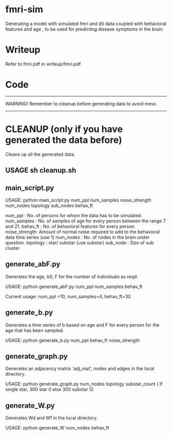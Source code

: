 fmri-sim
========

Generating a model with simulated fmri and dti data coupled with behavioral features and age , to be used for predicting disease symptoms in the brain.


Writeup
=======
Refer to fmri.pdf in writeup/fmri.pdf


Code
=========

******************************************************************
WARNING! Remember to cleanup before generating data to avoid mess.
******************************************************************
CLEANUP (only if you have generated the data before)
=======

Cleans up all the generated data. 

USAGE sh cleanup.sh
------------------------------------------------------------------


main_script.py 
--------------
USAGE: python main_script.py num_ppl num_samples noise_strength num_nodes topology sub_nodes behav_ft

num_ppl	      :		      No. of persons for whom the data has to be simulated.
num_samples   :		      No. of samples of age for every person between the range 7 and 21.
behav_ft      :		      No. of behavioral features for every person. 
noise_strength:		      Amount of normal noise required to add to the behavioral data time series (use 1)
num_nodes     :		      No. of nodes in the brain under question.
topology      :		      star/ substar (use substar)
sub_node      :		      Size of sub cluster



generate_abF.py 
---------------

Generates the age, b0, F for the number of individuals as reqd. 

 
USAGE:	python generate_abF.py num_ppl num_samples behav_ft 


Current usage: num_ppl =10, num_samples=4, behav_ft=30 

generate_b.py
--------------

Generates a time series of b based on age and F for every person for the age that has been sampled. 

USAGE:	python generate_b.py num_ppl behav_ft noise_strength


generate_graph.py
-----------------

Generates an adjacency matrix 'adj_mat', nodes and edges in the local directory. 

USAGE: python generate_graph.py num_nodes topology substar_count ( if single star, 300 star 0 else 300 substar 5)

generate_W.py
-------------

Generates Wd and Wf in the local directory.

USAGE: python generate_W num_nodes behav_ft




